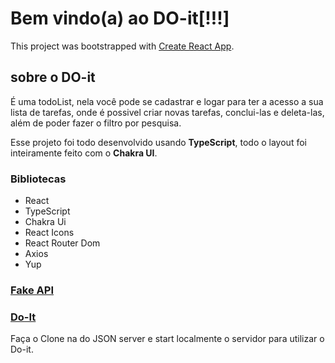 # Bem vindo(a) ao **DO-it[!!!]**

This project was bootstrapped with [Create React App](https://github.com/facebook/create-react-app).

## sobre o DO-it

É uma todoList, nela você pode se cadastrar e logar para ter a acesso a sua lista de tarefas, onde é possivel criar novas tarefas, conclui-las e deleta-las, além de poder fazer o filtro por pesquisa.

Esse projeto foi todo desenvolvido usando **TypeScript**, todo o layout foi inteiramente feito com o **Chakra UI**.

### Bibliotecas

- React
- TypeScript
- Chakra Ui
- React Icons
- React Router Dom
- Axios
- Yup

### [Fake API](https://github.com/Emillyalmeida/json-server-doit)

### [Do-It](https://do-it-dusky-theta.vercel.app)

Faça o Clone na do JSON server e start localmente o servidor para utilizar o Do-it.
